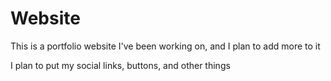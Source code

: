 # Website
This is a portfolio website I've been working on, and I plan to add more to it

I plan to put my social links, buttons, and other things
